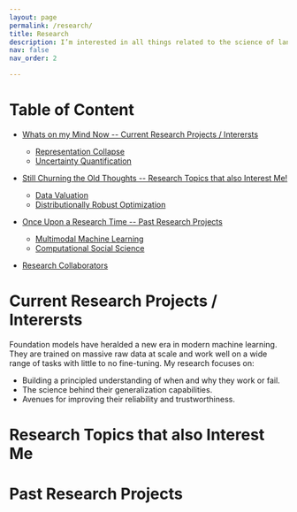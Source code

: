 ```yaml
---
layout: page
permalink: /research/
title: Research
description: I’m interested in all things related to the science of language models! Below is a brief description on what I am working on and what interests me.
nav: false
nav_order: 2

---
```


# Table of Content

- [Whats on my Mind Now -- Current Research Projects / Interersts]()
    - [Representation Collapse]()
    - [Uncertainty Quantification]()

- [Still Churning the Old Thoughts -- Research Topics that also Interest Me!]()
    - [Data Valuation]()
    - [Distributionally Robust Optimization]()

- [Once Upon a Research Time -- Past Research Projects]()
    - [Multimodal Machine Learning]()
    - [Computational Social Science]()

- [Research Collaborators]()


# Current Research Projects / Interersts 

Foundation models have heralded a new era in modern machine learning. They are trained on massive raw data at scale and work well on a wide range of tasks with little to no fine-tuning. My research focuses on: 
- Building a principled understanding of when and why they work or fail.
- The science behind their generalization capabilities.
- Avenues for improving their reliability and trustworthiness.

# Research Topics that also Interest Me

# Past Research Projects
